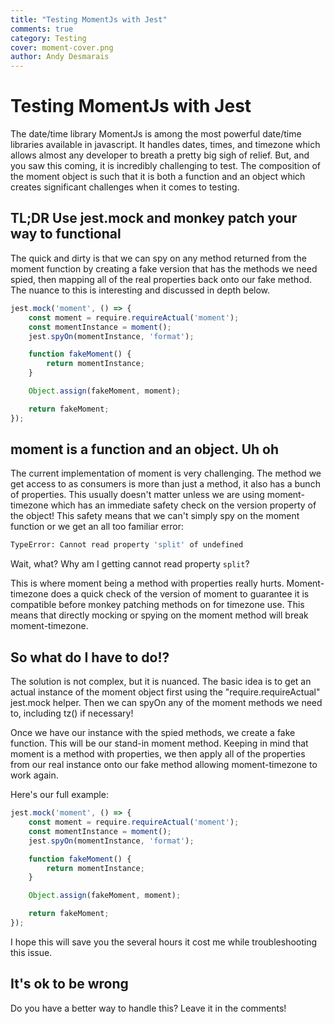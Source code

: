 ```yaml
---
title: "Testing MomentJs with Jest"
comments: true
category: Testing
cover: moment-cover.png
author: Andy Desmarais
---
```


# Testing MomentJs with Jest

The date/time library MomentJs is among the most powerful date/time libraries available in javascript. It handles dates, times, and timezone which allows almost any developer to breath a pretty big sigh of relief. But, and you saw this coming, it is incredibly challenging to test. The composition of the moment object is such that it is both a function and an object which creates significant challenges when it comes to testing.

## TL;DR Use jest.mock and monkey patch your way to functional

The quick and dirty is that we can spy on any method returned from the moment function by creating a fake version that has the methods we need spied, then mapping all of the real properties back onto our fake method. The nuance to this is interesting and discussed in depth below.

```javascript
jest.mock('moment', () => {
    const moment = require.requireActual('moment');
    const momentInstance = moment();
    jest.spyOn(momentInstance, 'format');

    function fakeMoment() {
        return momentInstance;
    }

    Object.assign(fakeMoment, moment);

    return fakeMoment;
});
```

## moment is a function and an object. Uh oh

The current implementation of moment is very challenging. The method we get access to as consumers is more than just a method, it also has a bunch of properties. This usually doesn't matter unless we are using moment-timezone which has an immediate safety check on the version property of the object! This safety means that we can't simply spy on the moment function or we get an all too familiar error:

```bash
TypeError: Cannot read property 'split' of undefined
```

Wait, what? Why am I getting cannot read property `split`?

This is where moment being a method with properties really hurts. Moment-timezone does a quick check of the version of moment to guarantee it is compatible before monkey patching methods on for timezone use. This means that directly mocking or spying on the moment method will break moment-timezone.

## So what do I have to do!?

The solution is not complex, but it is nuanced. The basic idea is to get an actual instance of the moment object first using the "require.requireActual" jest.mock helper. Then we can spyOn any of the moment methods we need to, including tz() if necessary!

Once we have our instance with the spied methods, we create a fake function. This will be our stand-in moment method. Keeping in mind that moment is a method with properties, we then apply all of the properties from our real instance onto our fake method allowing moment-timezone to work again.

Here's our full example:

```javascript
jest.mock('moment', () => {
    const moment = require.requireActual('moment');
    const momentInstance = moment();
    jest.spyOn(momentInstance, 'format');

    function fakeMoment() {
        return momentInstance;
    }

    Object.assign(fakeMoment, moment);

    return fakeMoment;
});
```

I hope this will save you the several hours it cost me while troubleshooting this issue.

## It's ok to be wrong

Do you have a better way to handle this? Leave it in the comments!
